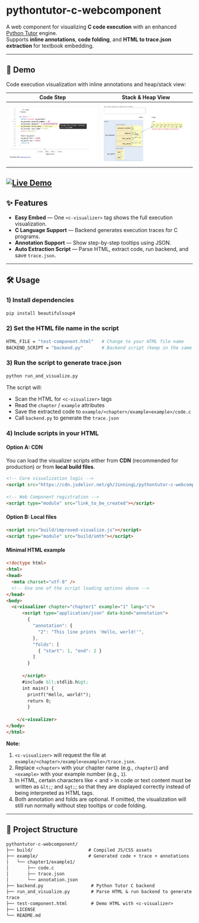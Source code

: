 # pythontutor-c-webcomponent

A web component for visualizing **C code execution** with an enhanced [Python Tutor](https://pythontutor.com/) engine.  
Supports **inline annotations**, **code folding**, and **HTML to trace.json extraction** for textbook embedding.

---

## 📸 Demo

Code execution visualization with inline annotations and heap/stack view:

| Code Step | Stack & Heap View |
|-----------|------------------|
| ![Code Step](docs/demo-step.png) | ![Heap View](docs/demo-heap.png) |

[![Live Demo](https://img.shields.io/badge/Demo-Live-blue)](https://JinningL.github.io/pythontutor-c-webcomponent/test-component.html)
---

## ✨ Features

- **Easy Embed** — One `<c-visualizer>` tag shows the full execution visualization.
- **C Language Support** — Backend generates execution traces for C programs.
- **Annotation Support** — Show step-by-step tooltips using JSON.
- **Auto Extraction Script** — Parse HTML, extract code, run backend, and save `trace.json`.

---
## 🛠 Usage
### 1) Install dependencies
```bash
pip install beautifulsoup4
```

### 2) Set the HTML file name in the script
```bash
HTML_FILE = "test-component.html"   # Change to your HTML file name
BACKEND_SCRIPT = "backend.py"       # Backend script (keep in the same directory)
```
### 3) Run the script to generate trace.json
```bash
python run_and_visualize.py
```

The script will:
- Scan the HTML for `<c-visualizer>` tags
- Read the `chapter` / `example` attributes
- Save the extracted code to `example/<chapter>/example<example>/code.c`
- Call `backend.py` to generate the `trace.json`

### 4) Include scripts in your HTML

#### **Option A: CDN**  
You can load the visualizer scripts either from **CDN** (recommended for production) or from **local build files**.
 
```html
<!-- Core visualization logic -->
<script src="https://cdn.jsdelivr.net/gh/JinningL/pythontutor-c-webcomponent@v0.1.0/build/improved-visualize.js"></script>

<!-- Web Component registration -->
<script type="module" src="link_to_be_created"></script>
```

#### **Option B: Local files**  
```html
<script src="build/improved-visualize.js"></script>
<script type="module" src="build/smth"></script>
```
#### **Minimal HTML example**
```html
<!doctype html>
<html>
<head>
  <meta charset="utf-8" />
  <!-- Use one of the script loading options above -->
</head>
<body>
  <c-visualizer chapter="chapter1" example="1" lang="c">
      <script type="application/json" data-kind="annotation">
        {
          "annotation": {
            "2": "This line prints 'Hello, world!'",
          },
          "folds": [
            { "start": 1, "end": 2 }
          ]
        }
        
      </script>
      #include &lt;stdlib.h&gt;
      int main() {
        printf("Hello, world!");
        return 0;
        }      
      
    </c-visualizer>
</body>
</html>
```

**Note:**  
1. `<c-visualizer>` will request the file at `example/<chapter>/example<example>/trace.json`.  
2. Replace `<chapter>` with your chapter name (e.g., `chapter1`) and `<example>` with your example number (e.g., `1`).
3. In HTML, certain characters like < and > in code or text content must be written as `&lt;`; and `&gt;`; so that they are displayed correctly instead of being interpreted as HTML tags.
4. Both annotation and folds are optional. If omitted, the visualization will still run normally without step tooltips or code folding.
---
## 📂 Project Structure

```plaintext
pythontutor-c-webcomponent/
├── build/                     # Compiled JS/CSS assets
├── example/                   # Generated code + trace + annotations
│   └── chapter1/example1/
│       ├── code.c
│       ├── trace.json
│       └── annotation.json
├── backend.py                  # Python Tutor C backend
├── run_and_visualize.py        # Parse HTML & run backend to generate trace
├── test-component.html         # Demo HTML with <c-visualizer>
├── LICENSE
└── README.md
